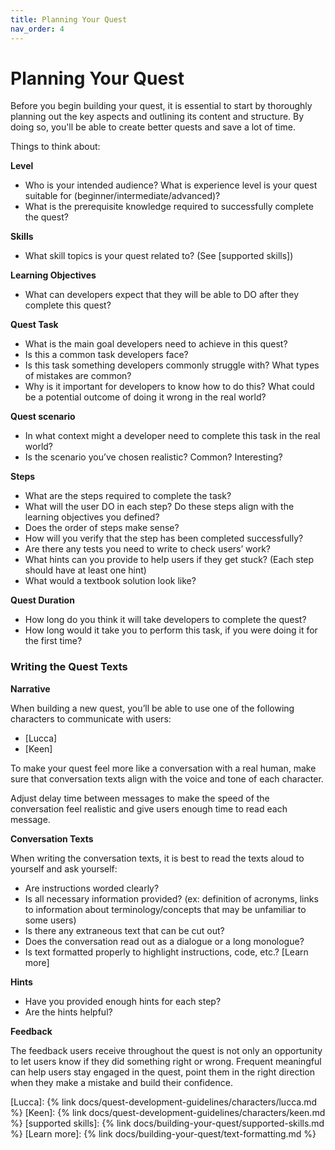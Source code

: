```yaml
---
title: Planning Your Quest
nav_order: 4
---
```


# Planning Your Quest

Before you begin building your quest, it is essential to start by thoroughly planning out the key aspects and outlining its content and structure. By doing so, you'll be able to create better quests and save a lot of time. 

Things to think about: 

**Level**

- Who is your intended audience? What is experience level is your quest suitable for (beginner/intermediate/advanced)?
- What is the prerequisite knowledge required to successfully complete the quest?

**Skills** 
- What skill topics is your quest related to? (See [supported skills])

**Learning Objectives**
- What can developers expect that they will be able to DO after they complete this quest?

**Quest Task**

- What is the main goal developers need to achieve in this quest?
- Is this a common task developers face?
- Is this task something developers commonly struggle with? What types of mistakes are common?
- Why is it important for developers to know how to do this? What could be a potential outcome of doing it wrong in the real world?

**Quest scenario** 

- In what context might a developer need to complete this task in the real world?
- Is the scenario you’ve chosen realistic? Common? Interesting?

**Steps** 

- What are the steps required to complete the task?
- What will the user DO in each step? Do these steps align with the learning objectives you defined? 
- Does the order of steps make sense?
- How will you verify that the step has been completed successfully?
- Are there any tests you need to write to check users’ work?
- What hints can you provide to help users if they get stuck? (Each step should have at least one hint)
- What would a textbook solution look like?

**Quest Duration** 

- How long do you think it will take developers to complete the quest?
- How long would it take you to perform this task, if you were doing it for the first time?


### **Writing the Quest Texts**

**Narrative**

When building a new quest, you’ll be able to use one of the following characters to communicate with users: 

- [Lucca]
- [Keen]

To make your quest feel more like a conversation with a real human, make sure that conversation texts align with the voice and tone of each character. 

Adjust delay time between messages to make the speed of the conversation feel realistic and give users enough time to read each message. 

**Conversation Texts**

When writing the conversation texts, it is best to read the texts aloud to yourself and ask yourself: 

- Are instructions worded clearly?
- Is all necessary information provided? (ex: definition of acronyms, links to information about terminology/concepts that may be unfamiliar to some users)
- Is there any extraneous text that can be cut out?
- Does the conversation read out as a dialogue or a long monologue?
- Is text formatted properly to highlight instructions, code, etc.? [Learn more]

**Hints**
- Have you provided enough hints for each step? 
- Are the hints helpful? 

**Feedback** 

The feedback users receive throughout the quest is not only an opportunity to let users know if they did something right or wrong. Frequent meaningful can help users stay engaged in the quest, point them in the right direction when they make a mistake and build their confidence.

[Lucca]: {% link docs/quest-development-guidelines/characters/lucca.md %}
[Keen]: {% link docs/quest-development-guidelines/characters/keen.md %}
[supported skills]: {% link docs/building-your-quest/supported-skills.md %}
[Learn more]: {% link docs/building-your-quest/text-formatting.md %}